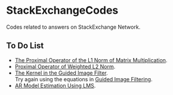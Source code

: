 # StackExchangeCodes
Codes related to answers on StackExchange Network.

## To Do List

 *  [The Proximal Operator of the L1 Norm of Matrix Multiplication](https://math.stackexchange.com/questions/1403021).
 *	[Proximal Operator of Weighted L2 Norm](https://math.stackexchange.com/questions/2263447).
 *	[The Kernel in the Guided Image Filter](https://dsp.stackexchange.com/questions/42415).  
	Try again using the equations in [Guided Image Filtering](https://www.scribd.com/document/421510148/Guided-Image-Filtering).
 *	[AR Model Estimation Using LMS](https://dsp.stackexchange.com/questions/59325).
